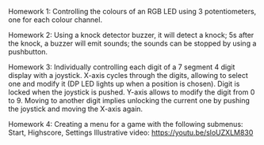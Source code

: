 Homework 1:
Controlling the colours of an RGB LED using 3 potentiometers, one for each colour channel.

Homework 2:
Using a knock detector buzzer, it will detect a knock; 5s after the knock, a buzzer will emit sounds; the sounds can be stopped by using a pushbutton.

Homework 3:
Individually controlling each digit of a 7 segment 4 digit display with a joystick.
X-axis cycles through the digits, allowing to select one and modify it (DP LED lights up when a position is chosen). Digit is locked when the joystick is pushed. Y-axis allows to modify the digit from 0 to 9. Moving to another digit implies unlocking the current one by pushing the joystick and moving the X-axis again.

Homework 4:
Creating a menu for a game with the following submenus: Start, Highscore, Settings
Illustrative video: https://youtu.be/sloUZXLM830
